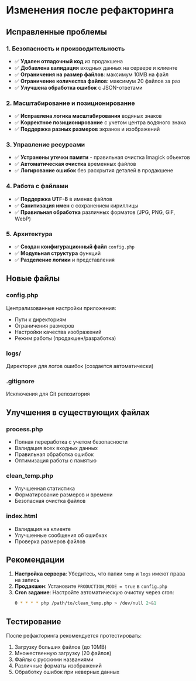# Изменения после рефакторинга

## Исправленные проблемы

### 1. Безопасность и производительность

- ✅ **Удален отладочный код** из продакшена
- ✅ **Добавлена валидация** входных данных на сервере и клиенте
- ✅ **Ограничения на размер файлов**: максимум 10MB на файл
- ✅ **Ограничение количества файлов**: максимум 20 файлов за раз
- ✅ **Улучшена обработка ошибок** с JSON-ответами

### 2. Масштабирование и позиционирование

- ✅ **Исправлена логика масштабирования** водяных знаков
- ✅ **Корректное позиционирование** с учетом центра водяного знака
- ✅ **Поддержка разных размеров** экранов и изображений

### 3. Управление ресурсами

- ✅ **Устранены утечки памяти** - правильная очистка Imagick объектов
- ✅ **Автоматическая очистка** временных файлов
- ✅ **Логирование ошибок** без раскрытия деталей в продакшене

### 4. Работа с файлами

- ✅ **Поддержка UTF-8** в именах файлов
- ✅ **Санитизация имен** с сохранением кириллицы
- ✅ **Правильная обработка** различных форматов (JPG, PNG, GIF, WebP)

### 5. Архитектура

- ✅ **Создан конфигурационный файл** `config.php`
- ✅ **Модульная структура** функций
- ✅ **Разделение логики** и представления

## Новые файлы

### config.php
Централизованные настройки приложения:
- Пути к директориям
- Ограничения размеров
- Настройки качества изображений
- Режим работы (продакшен/разработка)

### logs/
Директория для логов ошибок (создается автоматически)

### .gitignore
Исключения для Git репозитория

## Улучшения в существующих файлах

### process.php
- Полная переработка с учетом безопасности
- Валидация всех входных данных
- Правильная обработка ошибок
- Оптимизация работы с памятью

### clean_temp.php
- Улучшенная статистика
- Форматирование размеров и времени
- Безопасная очистка файлов

### index.html
- Валидация на клиенте
- Улучшенные сообщения об ошибках
- Проверка размеров файлов

## Рекомендации

1. **Настройка сервера**: Убедитесь, что папки `temp` и `logs` имеют права на запись
2. **Продакшен**: Установите `PRODUCTION_MODE = true` в `config.php`
3. **Cron задание**: Настройте автоматическую очистку через cron:
   ```bash
   0 * * * * php /path/to/clean_temp.php > /dev/null 2>&1
   ```

## Тестирование

После рефакторинга рекомендуется протестировать:
1. Загрузку больших файлов (до 10MB)
2. Множественную загрузку (20 файлов)
3. Файлы с русскими названиями
4. Различные форматы изображений
5. Обработку ошибок при неверных данных
